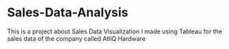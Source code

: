 # Sales-Data-Analysis
This is a project about Sales Data Visualization I made using Tableau for the sales data of the company called AtliQ Hardware 
